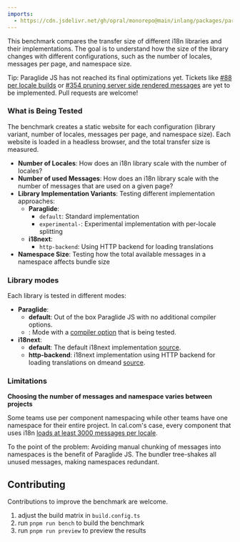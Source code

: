```yaml
---
imports: 
  - https://cdn.jsdelivr.net/gh/opral/monorepo@main/inlang/packages/paraglide/paraglide-js/benchmark/benchmark-visualization.js
---
```


This benchmark compares the transfer size of different i18n libraries and their implementations. The goal is to understand how the size of the library changes with different configurations, such as the number of locales, messages per page, and namespace size.

Tip: Paraglide JS has not reached its final optimizations yet. Tickets like [#88 per locale builds](https://github.com/opral/inlang-paraglide-js/issues/88) or [#354 pruning server side rendered messages](https://github.com/opral/inlang-paraglide-js/issues/354) are yet to be implemented. Pull requests are welcome!


<benchmark-visualization src="https://cdn.jsdelivr.net/gh/opral/monorepo@main/inlang/packages/paraglide/paraglide-js/benchmark/benchmark-results.json"></benchmark-visualization>


### What is Being Tested

The benchmark creates a static website for each configuration (library variant, number of locales, messages per page, and namespace size). Each website is loaded in a headless browser, and the total transfer size is measured.

- **Number of Locales**: How does an i18n library scale with the number of locales?
- **Number of used Messages**: How does an i18n library scale with the number of messages that are used on a given page?
- **Library Implementation Variants**: Testing different implementation approaches:
  - **Paraglide**:
    - `default`: Standard implementation
    - `experimental-`: Experimental implementation with per-locale splitting
  - **i18next**:
    - `http-backend`: Using HTTP backend for loading translations
- **Namespace Size**: Testing how the total available messages in a namespace affects bundle size

### Library modes

Each library is tested in different modes:

- **Paraglide**:
  - **default**: Out of the box Paraglide JS with no additional compiler options.
  - **<compiler-option>**: Mode with a [compiler option](https://inlang.com/m/gerre34r/library-inlang-paraglideJs/compiler-options) that is being tested.
- **i18next**:
  - **default**: The default i18next implementation [source](https://www.i18next.com/overview/getting-started#basic-sample).
  - **http-backend**: i18next implementation using HTTP backend for loading translations on dmeand [source](https://github.com/i18next/i18next-http-backend).

### Limitations

**Choosing the number of messages and namespace varies between projects**

Some teams use per component namespacing while other teams have one namespace for their entire project. In cal.com's case, every component that uses i18n [loads at least 3000 messages per locale](https://github.com/calcom/cal.com/blob/b5e08ea80ffecff04363a18789491065dd6ccc0b/apps/web/public/static/locales/en/common.json).

To the point of the problem: Avoiding manual chunking of messages into namespaces is the benefit of Paraglide JS. The bundler tree-shakes all unused messages, making namespaces redundant.

## Contributing

Contributions to improve the benchmark are welcome.

1. adjust the build matrix in `build.config.ts`
2. run `pnpm run bench` to build the benchmark
3. run `pnpm run preview` to preview the results
